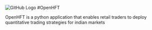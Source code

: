 ![GitHub Logo](https://github.com/user-attachments/assets/f40fbe60-d826-49f2-859f-71e296c96a25)
#OpenHFT

OpenHFT is a python application that enables retail traders to deploy quantitative trading strategies for indian markets
